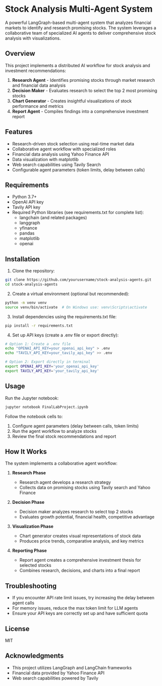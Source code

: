 # Stock Analysis Multi-Agent System

A powerful LangGraph-based multi-agent system that analyzes financial markets to identify and research promising stocks. The system leverages a collaborative team of specialized AI agents to deliver comprehensive stock analysis with visualizations.

## Overview

This project implements a distributed AI workflow for stock analysis and investment recommendations:

1. **Research Agent** - Identifies promising stocks through market research and financial data analysis
2. **Decision Maker** - Evaluates research to select the top 2 most promising stocks
3. **Chart Generator** - Creates insightful visualizations of stock performance and metrics
4. **Report Agent** - Compiles findings into a comprehensive investment report

## Features

- Research-driven stock selection using real-time market data
- Collaborative agent workflow with specialized roles
- Financial data analysis using Yahoo Finance API
- Data visualization with matplotlib
- Web search capabilities using Tavily Search
- Configurable agent parameters (token limits, delay between calls)

## Requirements

- Python 3.7+
- OpenAI API key
- Tavily API key
- Required Python libraries (see requirements.txt for complete list):
  - langchain (and related packages)
  - langgraph
  - yfinance
  - pandas
  - matplotlib
  - openai

## Installation

1. Clone the repository:
```bash
git clone https://github.com/yourusername/stock-analysis-agents.git
cd stock-analysis-agents
```

2. Create a virtual environment (optional but recommended):
```bash
python -m venv venv
source venv/bin/activate  # On Windows use: venv\Scripts\activate
```

3. Install dependencies using the requirements.txt file:
```bash
pip install -r requirements.txt
```

4. Set up API keys (create a .env file or export directly):
```bash
# Option 1: Create a .env file
echo "OPENAI_API_KEY=your_openai_api_key" > .env
echo "TAVILY_API_KEY=your_tavily_api_key" >> .env

# Option 2: Export directly in terminal
export OPENAI_API_KEY='your_openai_api_key'
export TAVILY_API_KEY='your_tavily_api_key'
```

## Usage

Run the Jupyter notebook:
```bash
jupyter notebook FinalLabProject.ipynb
```

Follow the notebook cells to:
1. Configure agent parameters (delay between calls, token limits)
2. Run the agent workflow to analyze stocks
3. Review the final stock recommendations and report

## How It Works

The system implements a collaborative agent workflow:

1. **Research Phase**
   - Research agent develops a research strategy
   - Collects data on promising stocks using Tavily search and Yahoo Finance

2. **Decision Phase**
   - Decision maker analyzes research to select top 2 stocks
   - Evaluates growth potential, financial health, competitive advantage

3. **Visualization Phase**
   - Chart generator creates visual representations of stock data
   - Produces price trends, comparative analysis, and key metrics

4. **Reporting Phase**
   - Report agent creates a comprehensive investment thesis for selected stocks
   - Combines research, decisions, and charts into a final report

## Troubleshooting

- If you encounter API rate limit issues, try increasing the delay between agent calls
- For memory issues, reduce the max token limit for LLM agents
- Ensure your API keys are correctly set up and have sufficient quota

## License

MIT

## Acknowledgments

- This project utilizes LangGraph and LangChain frameworks
- Financial data provided by Yahoo Finance API
- Web search capabilities powered by Tavily 